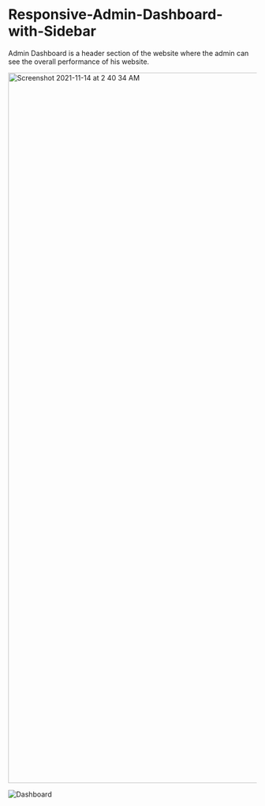 # Responsive-Admin-Dashboard-with-Sidebar

Admin Dashboard is a header section of the website where the admin can see the overall performance of his website.

<img width="1440" alt="Screenshot 2021-11-14 at 2 40 34 AM" src="https://user-images.githubusercontent.com/91188761/141659676-d334aa82-f599-4b8c-ad3b-37935d12c553.png">

![Dashboard](https://user-images.githubusercontent.com/91188761/141659744-8d5b3228-5806-488c-a99d-9e5f8a3ee7ae.png)
